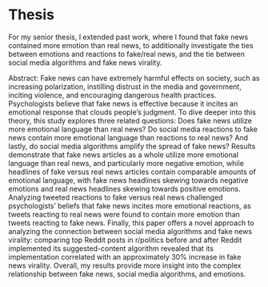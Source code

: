 # Thesis

For my senior thesis, I extended past work, where I found that fake news contained more emotion than real news, to additionally investigate the ties between emotions and reactions to fake/real news, and the tie between social media algorithms and fake news virality. 

Abstract: Fake news can have extremely harmful effects on society, such as increasing polarization, instilling distrust in the media and government, inciting violence, and encouraging dangerous health practices. Psychologists believe that fake news is effective because it incites an emotional response that clouds people’s judgment. To dive deeper into this theory, this study explores three related questions: Does fake news utilize more emotional language than real news? Do social media reactions to fake news contain more emotional language than reactions to real news? And lastly, do social media algorithms amplify the spread of fake news? Results demonstrate that fake news articles as a whole utilize more emotional language than real news, and particularly more negative emotion, while headlines of fake versus real news articles contain comparable amounts of emotional language, with fake news headlines skewing towards negative emotions and real news headlines skewing towards positive emotions. Analyzing tweeted reactions to fake versus real news challenged psychologists’ beliefs that fake news incites more emotional reactions, as tweets reacting to real news were found to contain more emotion than tweets reacting to fake news. Finally, this paper offers a novel approach to analyzing the connection between social media algorithms and fake news virality: comparing top Reddit posts in r/politics before and after Reddit implemented its suggested-content algorithm revealed that its implementation correlated with an approximately 30% increase in fake news virality. Overall, my results provide more insight into the complex relationship between fake news, social media algorithms, and emotions.
